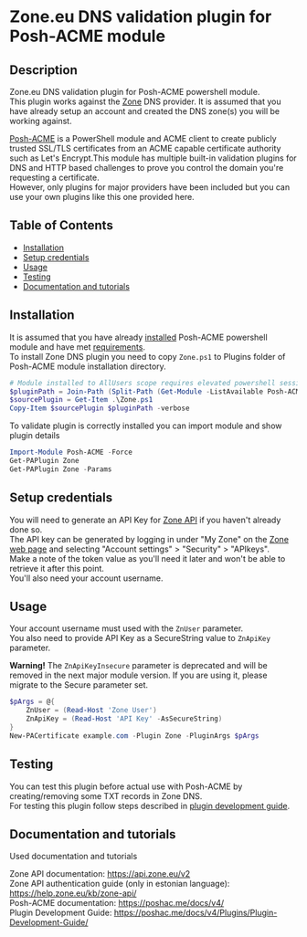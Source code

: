 # Zone.eu DNS validation plugin for Posh-ACME module

## Description

Zone.eu DNS validation plugin for Posh-ACME powershell module.  
This plugin works against the [Zone](https://www.zone.ee/en/) DNS provider. It is assumed that you have already setup an account and created the DNS zone(s) you will be working against. 

[Posh-ACME](https://poshac.me/docs/v4/) is a PowerShell module and ACME client to create publicly trusted SSL/TLS certificates from an ACME capable certificate authority such as Let's Encrypt.This module has multiple built-in validation plugins for DNS and HTTP based challenges to prove you control the domain you're requesting a certificate.  
However, only plugins for major providers have been included but you can use your own plugins like this one provided here.


## Table of Contents

- [Installation](#installation)
- [Setup credentials](#setup-credentials)
- [Usage](#usage)
- [Testing](#testing)
- [Documentation and tutorials](#documentation-and-tutorials)

## Installation

It is assumed that you have already [installed](https://poshac.me/docs/v4/#installation-stable) Posh-ACME powershell module and have met [requirements](https://poshac.me/docs/v4/#requirements-and-platform-support).  
To install Zone DNS plugin you need to copy `Zone.ps1` to Plugins folder of Posh-ACME module installation directory.
```powershell
# Module installed to AllUsers scope requires elevated powershell session to be able copy files to module directory
$pluginPath = Join-Path (Split-Path (Get-Module -ListAvailable Posh-ACME).path -Parent) Plugins -Resolve
$sourcePlugin = Get-Item .\Zone.ps1
Copy-Item $sourcePlugin $pluginPath -verbose
```
To validate plugin is correctly installed you can import module and show plugin details
```powershell
Import-Module Posh-ACME -Force
Get-PAPlugin Zone
Get-PAPlugin Zone -Params
```

## Setup credentials

You will need to generate an API Key for [Zone API](https://api.zone.eu/v2) if you haven't already done so.  
The API key can be generated by logging in under "My Zone" on the [Zone web page](https://www.zone.ee/en/) and selecting "Account settings" > "Security" > "APIkeys".  
Make a note of the token value as you'll need it later and won't be able to retrieve it after this point.  
You'll also need your account username.

## Usage

Your account username must used with the `ZnUser` parameter.  
You also need to provide API Key as a SecureString value to `ZnApiKey` parameter.  

**Warning!** The `ZnApiKeyInsecure` parameter is deprecated and will be removed in the next major module version. If you are using it, please migrate to the Secure parameter set.

```powershell
$pArgs = @{
    ZnUser = (Read-Host 'Zone User')
    ZnApiKey = (Read-Host 'API Key' -AsSecureString)
}
New-PACertificate example.com -Plugin Zone -PluginArgs $pArgs
```

## Testing

You can test this plugin before actual use with Posh-ACME by creating/removing some TXT records in Zone DNS.  
For testing this plugin follow steps described in [plugin development guide](https://poshac.me/docs/v4/Plugins/Plugin-Development-Guide/#testing-plugins).

## Documentation and tutorials

Used documentation and tutorials

Zone API documentation: https://api.zone.eu/v2  
Zone API authentication guide (only in estonian language): https://help.zone.eu/kb/zone-api/  
Posh-ACME documentation: https://poshac.me/docs/v4/  
Plugin Development Guide: https://poshac.me/docs/v4/Plugins/Plugin-Development-Guide/  
